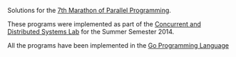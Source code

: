Solutions for the [7th Marathon of Parallel Programming](http://regulus.pcs.usp.br/marathon/12/).

These programs were implemented as part of the [Concurrent and Distributed Systems Lab](http://tu-dresden.de/die_tu_dresden/fakultaeten/fakultaet_informatik/sysa/se/teaching/courses/ss/concurrent_and_distributed_systems_lab) for the Summer Semester 2014.

All the programs have been implemented in the [Go Programming Language](http://golang.org/)
